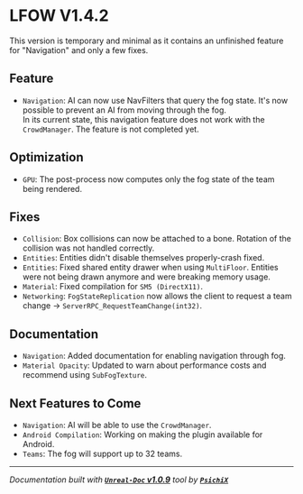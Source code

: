 # LFOW V1.4.2

This version is temporary and minimal as it contains an unfinished feature for "Navigation" and only a few fixes.

## **Feature**

- `Navigation`: AI can now use NavFilters that query the fog state. It's now possible to prevent an AI from moving through the fog.  
  In its current state, this navigation feature does not work with the `CrowdManager`. The feature is not completed yet.

## **Optimization**

- `GPU`: The post-process now computes only the fog state of the team being rendered.

## **Fixes**

- `Collision`: Box collisions can now be attached to a bone. Rotation of the collision was not handled correctly.
- `Entities`: Entities didn't disable themselves properly-crash fixed.
- `Entities`: Fixed shared entity drawer when using `MultiFloor`. Entities were not being drawn anymore and were breaking memory usage.
- `Material`: Fixed compilation for `SM5 (DirectX11)`.
- `Networking`: `FogStateReplication` now allows the client to request a team change -> `ServerRPC_RequestTeamChange(int32)`.

## **Documentation**

- `Navigation`: Added documentation for enabling navigation through fog.
- `Material Opacity`: Updated to warn about performance costs and recommend using `SubFogTexture`.

## **Next Features to Come**

- `Navigation`: AI will be able to use the `CrowdManager`.
- `Android Compilation`: Working on making the plugin available for Android.
- `Teams`: The fog will support up to 32 teams.

---
_Documentation built with [**`Unreal-Doc` v1.0.9**](https://github.com/PsichiX/unreal-doc) tool by [**`PsichiX`**](https://github.com/PsichiX)_